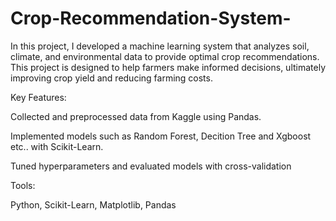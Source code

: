 # Crop-Recommendation-System-
In this project, I developed a machine learning system that analyzes soil, climate, and environmental data to provide optimal crop recommendations. This project is designed to help farmers make informed decisions, ultimately improving crop yield and reducing farming costs.

Key Features:

Collected and preprocessed data from Kaggle using Pandas.

Implemented models such as Random Forest, Decition Tree and Xgboost etc.. with Scikit-Learn.

Tuned hyperparameters and evaluated models with cross-validation

Tools:

Python, Scikit-Learn, Matplotlib, Pandas
